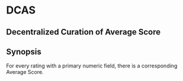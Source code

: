 DCAS
=====
Decentralized Curation of Average Score
-----

## Synopsis

For every rating with a primary numeric field, there is a corresponding Average Score.
